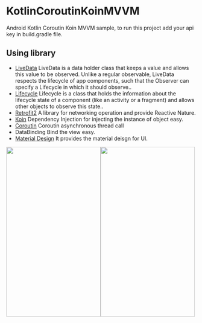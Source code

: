 # KotlinCoroutinKoinMVVM
Android Kotlin Coroutin Koin MVVM sample, to run this project add your api key in build.gradle file.
## Using library

- [LiveData](https://developer.android.com/topic/libraries/architecture/livedata.html)
   LiveData is a data holder class that keeps a value and allows this value to be observed. Unlike a regular observable, LiveData respects the lifecycle of app components, such that the Observer can specify a Lifecycle in which it should observe..
- [Lifecycle](https://developer.android.com/topic/libraries/architecture/lifecycle.html#lc)
   Lifecycle is a class that holds the information about the lifecycle state of a component (like an activity or a fragment) and allows other objects to observe this state..
- [Retrofit2](https://github.com/square/retrofit)
   A library for networking operation and provide Reactive Nature.
- [Koin](https://github.com/InsertKoinIO/koin)
   Dependency Injection for injecting the instance of object easy.
- [Coroutin](https://github.com/Kotlin/kotlinx.coroutines)
  Coroutin asynchronous thread call
- DataBinding
   Bind the view easy.
- [Material Design](https://material.io/)
  It provides the material deisgn for UI.

<img src="https://github.com/sunil676/AndroidArchitectureSample/blob/master/Screenshot_20170917-143557.png" width="250" height="450"/><img src="https://github.com/sunil676/AndroidArchitectureSample/blob/master/Screenshot_20170917-143609.png" width="250" height="450"/>
